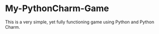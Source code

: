 # My-PythonCharm-Game
This is a very simple, yet fully functioning game using Python and Python Charm. 

